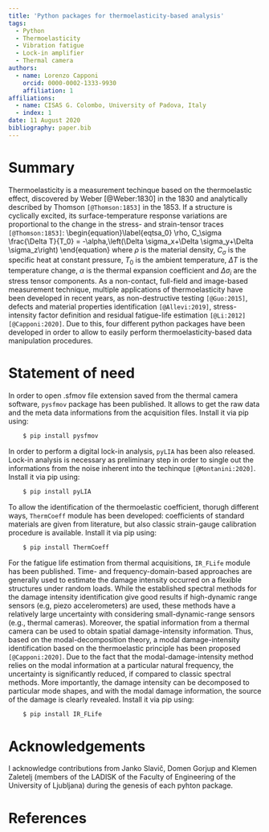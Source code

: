 ```yaml
---
title: 'Python packages for thermoelasticity-based analysis'
tags:
  - Python
  - Thermoelasticity
  - Vibration fatigue
  - Lock-in amplifier
  - Thermal camera
authors:
  - name: Lorenzo Capponi
    orcid: 0000-0002-1333-9930
    affiliation: 1
affiliations:
  - name: CISAS G. Colombo, University of Padova, Italy
  - index: 1
date: 11 August 2020
bibliography: paper.bib
---
```


# Summary

Thermoelasticity is a measurement techinque based on the thermoelastic effect, discovered by Weber [@Weber:1830] in the 1830 and analytically described by Thomson `[@Thomson:1853]` in the 1853. If a structure is cyclically excited, its surface-temperature response variations are proportional to the change in the stress- and strain-tensor traces `[@Thomson:1853]`:
\begin{equation}\label{eqtsa_0}
\rho\, C_\sigma \frac{\Delta T}{T_0} = -\alpha\,\left(\Delta \sigma_x+\Delta \sigma_y+\Delta \sigma_z\right)
\end{equation}
where $\rho$ is the material density, $C_\sigma$ is the specific heat at constant pressure, $T_0$ is the ambient temperature, $\Delta T$ is the temperature change, $\alpha$ is the thermal expansion coefficient and $\Delta \sigma_i$ are the stress tensor components.
As a non-contact, full-field and image-based measurement technique, multiple applications of thermoelasticity have been developed in recent years, as non-destructive testing `[@Guo:2015]`, defects and material properties identification `[@Allevi:2019]`, stress-intensity factor definition and residual fatigue-life estimation `[@Li:2012][@Capponi:2020]`. Due to this, four different python packages have been developed in order to allow to easily perform thermoelasticity-based data manipulation procedures.

# Statement of need 

In order to open .sfmov file extension saved from the thermal camera software, `pysfmov` package has been published. It allows to get the raw data and the meta data informations from the acquisition files. Install it via pip using:
```python
    $ pip install pysfmov
```	
In order to perform a digital lock-in analysis, `pyLIA` has been also released. Lock-in analysis is necessary as preliminary step in order to single out the informations from the noise inherent into the techinque `[@Montanini:2020]`. Install it via pip using:
```python
    $ pip install pyLIA
```	
To allow the identification of the thermoelastic coefficient, thorugh different ways, `ThermCoeff` module has been developed: coefficients of standard materials are given from literature, but also classic strain-gauge calibration procedure is available. Install it via pip using:
```python
    $ pip install ThermCoeff
```	
For the fatigue life estimation from thermal acquisitions, `IR_FLife` module has been published. Time- and frequency-domain-based approaches are generally used to estimate the damage intensity occurred on a flexible structures under random loads. While the established spectral methods for the damage intensity identification give good results if high-dynamic range sensors (e.g, piezo accelerometers) are used, these methods have a relatively large uncertainty with considering small-dynamic-range sensors (e.g., thermal cameras). Moreover, the spatial information from a thermal camera can be used to obtain spatial damage-intensity information. Thus, based on the modal-decomposition theory, a modal damage-intensity identification based on the thermoelastic principle has been proposed `[@Capponi:2020]`. Due to the fact that the modal-damage-intensity method relies on the modal information at a particular natural frequency, the uncertainty is significantly reduced, if compared to classic spectral methods. More importantly, the damage intensity can be decomposed to particular mode shapes, and with the modal damage information, the source of the damage is clearly revealed. Install it via pip using:
```python
    $ pip install IR_FLife
```	

# Acknowledgements

I acknowledge contributions from Janko Slavič, Domen Gorjup and Klemen Zaletelj (members of the LADISK of the Faculty of Engineering of the University of Ljubljana) during the genesis of each pyhton package.

# References